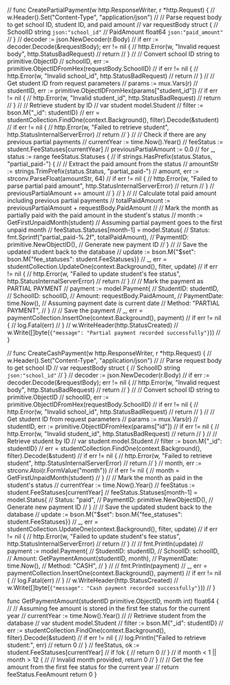 // func CreatePartialPayment(w http.ResponseWriter, r *http.Request) {
	// w.Header().Set("Content-Type", "application/json")
	// // Parse request body to get school ID, student ID, and paid amount
	// var requestBody struct {
	// 	SchoolID   string  `json:"school_id"`
	// 	PaidAmount float64 `json:"paid_amount"`
	// }
	// decoder := json.NewDecoder(r.Body)
	// if err := decoder.Decode(&requestBody); err != nil {
	// 	http.Error(w, "Invalid request body", http.StatusBadRequest)
	// 	return
	// }
	// // Convert school ID string to primitive.ObjectID
	// schoolID, err := primitive.ObjectIDFromHex(requestBody.SchoolID)
	// if err != nil {
	// 	http.Error(w, "Invalid school_id", http.StatusBadRequest)
	// 	return
	// }
	// // Get student ID from request parameters
	// params := mux.Vars(r)
	// studentID, err := primitive.ObjectIDFromHex(params["student_id"])
	// if err != nil {
	// 	http.Error(w, "Invalid student_id", http.StatusBadRequest)
	// 	return
	// }
	// // Retrieve student by ID
	// var student model.Student
	// filter := bson.M{"_id": studentID}
	// err = studentCollection.FindOne(context.Background(), filter).Decode(&student)
	// if err != nil {
	// 	http.Error(w, "Failed to retrieve student", http.StatusInternalServerError)
	// 	return
	// }
	// // Check if there are any previous partial payments
	// currentYear := time.Now().Year()
	// feeStatus := student.FeeStatuses[currentYear]
	// previousPartialAmount := 0.0
	// for _, status := range feeStatus.Statuses {
	// 	if strings.HasPrefix(status.Status, "partial_paid-") {
	// 		// Extract the paid amount from the status
	// 		amountStr := strings.TrimPrefix(status.Status, "partial_paid-")
	// 		amount, err := strconv.ParseFloat(amountStr, 64)
	// 		if err != nil {
	// 			http.Error(w, "Failed to parse partial paid amount", http.StatusInternalServerError)
	// 			return
	// 		}
	// 		previousPartialAmount += amount
	// 	}
	// }
	// // Calculate total paid amount including previous partial payments
	// totalPaidAmount := previousPartialAmount + requestBody.PaidAmount
	// // Mark the month as partially paid with the paid amount in the student's status
	// month := GetFirstUnpaidMonth(student) // Assuming partial payment goes to the first unpaid month
	// feeStatus.Statuses[month-1] = model.Status{
	// 	Status:    fmt.Sprintf("partial_paid-%.2f", totalPaidAmount),
	// 	PaymentID: primitive.NewObjectID(), // Generate new payment ID
	// }
	// // Save the updated student back to the database
	// update := bson.M{"$set": bson.M{"fee_statuses": student.FeeStatuses}}
	// _, err = studentCollection.UpdateOne(context.Background(), filter, update)
	// if err != nil {
	// 	http.Error(w, "Failed to update student's fee status", http.StatusInternalServerError)
	// 	return
	// }
	// // Mark the payment as PARTIAL PAYMENT
	// payment := model.Payment{
	// 	StudentID:   studentID,
	// 	SchoolID:    schoolID,
	// 	Amount:      requestBody.PaidAmount,
	// 	PaymentDate: time.Now(), // Assuming payment date is current date
	// 	Method:      "PARTIAL PAYMENT",
	// }
	// // Save the payment
	// _, err = paymentCollection.InsertOne(context.Background(), payment)
	// if err != nil {
	// 	log.Fatal(err)
	// }
	// w.WriteHeader(http.StatusCreated)
	// w.Write([]byte(`{"message": "Partial payment recorded successfully"}`))
// }



//	func CreateCashPayment(w http.ResponseWriter, r *http.Request) {
//		w.Header().Set("Content-Type", "application/json")
//		// Parse request body to get school ID
//		var requestBody struct {
//			SchoolID string `json:"school_id"`
//		}
//		decoder := json.NewDecoder(r.Body)
//		if err := decoder.Decode(&requestBody); err != nil {
//			http.Error(w, "Invalid request body", http.StatusBadRequest)
//			return
//		}
//		// Convert school ID string to primitive.ObjectID
//		schoolID, err := primitive.ObjectIDFromHex(requestBody.SchoolID)
//		if err != nil {
//			http.Error(w, "Invalid school_id", http.StatusBadRequest)
//			return
//		}
//		// Get student ID from request parameters
//		params := mux.Vars(r)
//		studentID, err := primitive.ObjectIDFromHex(params["id"])
//		if err != nil {
//			http.Error(w, "Invalid student_id", http.StatusBadRequest)
//			return
//		}
//		// Retrieve student by ID
//		var student model.Student
//		filter := bson.M{"_id": studentID}
//		err = studentCollection.FindOne(context.Background(), filter).Decode(&student)
//		if err != nil {
//			http.Error(w, "Failed to retrieve student", http.StatusInternalServerError)
//			return
//		}
//		month, err := strconv.Atoi(r.FormValue("month"))
//		if err != nil {
//			month = GetFirstUnpaidMonth(student)
//		}
//		// Mark the month as paid in the student's status
//		currentYear := time.Now().Year()
//		feeStatus := student.FeeStatuses[currentYear]
//		feeStatus.Statuses[month-1] = model.Status{
//			Status:    "paid",
//			PaymentID: primitive.NewObjectID(), // Generate new payment ID
//		}
//		// Save the updated student back to the database
//		update := bson.M{"$set": bson.M{"fee_statuses": student.FeeStatuses}}
//		_, err = studentCollection.UpdateOne(context.Background(), filter, update)
//		if err != nil {
//			http.Error(w, "Failed to update student's fee status", http.StatusInternalServerError)
//			return
//		}
//		// fmt.Println(update)
//		payment := model.Payment{
//			StudentID:   studentID,
//			SchoolID:    schoolID,
//			Amount:      GetPaymentAmount(studentID, month),
//			PaymentDate: time.Now(),
//			Method:      "CASH",
//		}
//		// fmt.Println(payment)
//		_, err = paymentCollection.InsertOne(context.Background(), payment)
//		if err != nil {
//			log.Fatal(err)
//		}
//		w.WriteHeader(http.StatusCreated)
//		w.Write([]byte(`{"message": "Cash payment recorded successfully"}`))
//	}


func GetPaymentAmount(studentID primitive.ObjectID, month int) float64 {
	// // Assuming fee amount is stored in the first fee status for the current year
	// currentYear := time.Now().Year()
	// // Retrieve student from the database
	// var student model.Student
	// filter := bson.M{"_id": studentID}
	// err := studentCollection.FindOne(context.Background(), filter).Decode(&student)
	// if err != nil {
	// 	log.Println("Failed to retrieve student:", err)
	// 	return 0
	// }
	// feeStatus, ok := student.FeeStatuses[currentYear]
	// if !ok {
	// 	return 0
	// }
	// if month < 1 || month > 12 {
	// 	// Invalid month provided, return 0
	// }
	// // Get the fee amount from the first fee status for the current year
	// return feeStatus.FeeAmount
	return 0
}


